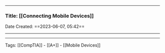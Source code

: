 --------

### Title: [[Connecting Mobile Devices]]
Date Created: ==2023-06-07, 05:42==

--------



--------
Tags:  [[CompTIA]] - [[A+]] - [[Mobile Devices]]